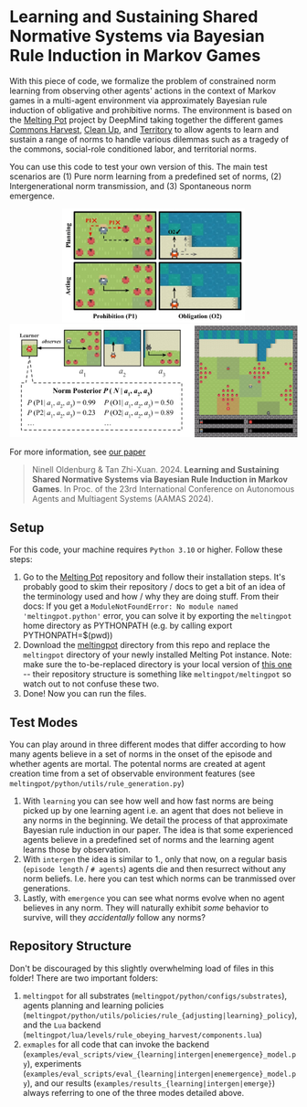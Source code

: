 # Learning and Sustaining Shared Normative Systems via Bayesian Rule Induction in Markov Games

With this piece of code, we formalize the problem of constrained norm learning from observing other agents' actions in the context of Markov games in a multi-agent environment via approximately Bayesian rule induction of obligative and prohibitive norms. The environment is based on the [Melting Pot](https://github.com/deepmind/meltingpot) project by DeepMind taking together the different games [Commons Harvest](https://github.com/google-deepmind/meltingpot/blob/main/meltingpot/configs/substrates/commons_harvest__closed.py), [Clean Up](https://github.com/google-deepmind/meltingpot/blob/main/meltingpot/configs/substrates/clean_up.py), and [Territory](https://github.com/google-deepmind/meltingpot/blob/main/meltingpot/configs/substrates/territory.py) to allow agents to learn and sustain a range of norms to handle various dilemmas such as a tragedy of the commons, social-role conditioned labor, and territorial norms.

You can use this code to test your own version of this. The main test scenarios are (1) Pure norm learning from a predefined set of norms, (2) Intergenerational norm transmission, and (3) Spontaneous norm emergence.

<p align="center">
<img src="assets/norm-compliant-planning.jpg" width="320" />
<img src="assets/norm-learning.jpg" width="320" />
<img src="assets/example.gif" width="180" />
</p>

For more information, see [our paper](https://arxiv.org/abs/2402.13399)

> Ninell Oldenburg & Tan Zhi-Xuan. 2024. **Learning and Sustaining Shared Normative Systems via Bayesian Rule Induction in Markov Games**. In Proc. of the 23rd International Conference on Autonomous Agents and Multiagent Systems (AAMAS 2024).

## Setup

For this code, your machine requires `Python 3.10` or higher. Follow these steps:

1. Go to the [Melting Pot](https://github.com/google-deepmind/meltingpot) repository and follow their installation steps. It's probably good to skim their repository / docs to get a bit of an idea of the terminology used and how / why they are doing stuff. From their docs: If you get a `ModuleNotFoundError: No module named 'meltingpot.python'` error, you can solve it by exporting the `meltingpot` home directory as PYTHONPATH (e.g. by calling export PYTHONPATH=$(pwd))
2. Download the [meltingpot](https://github.com/ninell-oldenburg/social-contracts/tree/main/meltingpot) directory from this repo and replace the `meltingpot` directory of your newly installed Melting Pot instance. Note: make sure the to-be-replaced directory is your local version of [this one](https://github.com/google-deepmind/meltingpot/tree/main/meltingpot) -- their repository structure is something like `meltingpot/meltingpot` so watch out to not confuse these two.
3. Done! Now you can run the files.

## Test Modes

You can play around in three different modes that differ according to how many agents believe in a set of norms in the onset of the episode and whether agents are mortal. The potental norms are created at agent creation time from a set of observable environment features (see `meltingpot/python/utils/rule_generation.py`)

1. With `learning` you can see how well and how fast norms are being picked up by one learning agent i.e. an agent that does not believe in any norms in the beginning. We detail the process of that approximate Bayesian rule induction in our paper. The idea is that some experienced agents believe in a predefined set of norms and the learning agent learns those by observation.
2. With `intergen` the idea is similar to 1., only that now, on a regular basis (`episode length` / `# agents`) agents die and then resurrect without any norm beliefs. I.e. here you can test which norms can be tranmissed over generations.
3. Lastly, with `emergence` you can see what norms evolve when no agent believes in any norm. They will naturally exhibit *some* behavior to survive, will they *accidentally* follow any norms?

## Repository Structure

Don't be discouraged by this slightly overwhelming load of files in this folder! There are two important folders:
1. `meltingpot` for all substrates (`meltingpot/python/configs/substrates`), agents planning and learning policies (`meltingpot/python/utils/policies/rule_{adjusting|learning}_policy`), and the `Lua` backend (`meltingpot/lua/levels/rule_obeying_harvest/components.lua`)
2. `exmaples` for all code that can invoke the backend (`examples/eval_scripts/view_{learning|intergen|enemergence}_model.py`), experiments (`examples/eval_scripts/eval_{learning|intergen|enemergence}_model.py`), and our results (`examples/results_{learning|intergen|emerge}`) always referring to one of the three modes detailed above.




